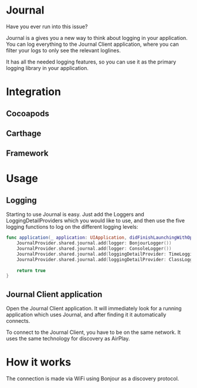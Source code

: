 # Journal

Have you ever run into this issue?

Journal is a gives you a new way to think about logging in your application. You can log everything to the Journal Client application, where you can filter your logs to only see the relevant loglines.

It has all the needed logging features, so you can use it as the primary logging library in your application.

# Integration

## Cocoapods

## Carthage

## Framework

# Usage

## Logging

Starting to use Journal is easy. Just add the Loggers and LoggingDetailProviders which you would like to use, and then use the five logging functions to log on the different logging levels:

``` swift
func application(_ application: UIApplication, didFinishLaunchingWithOptions launchOptions: [UIApplication.LaunchOptionsKey: Any]?) -> Bool {
    JournalProvider.shared.journal.add(logger: BonjourLogger())
    JournalProvider.shared.journal.add(logger: ConsoleLogger())
    JournalProvider.shared.journal.add(loggingDetailProvider: TimeLoggingDetailProvider())
    JournalProvider.shared.journal.add(loggingDetailProvider: ClassLoggingDetailProvider())
    
    return true
}

```

## Journal Client application

Open the Journal Client application. It will immediately look for a running application which uses Journal, and after finding it it automatically connects.

To connect to the Journal Client, you have to be on the same network. It uses the same technology for discovery as AirPlay.

# How it works

The connection is made via WiFi using Bonjour as a discovery protocol.
